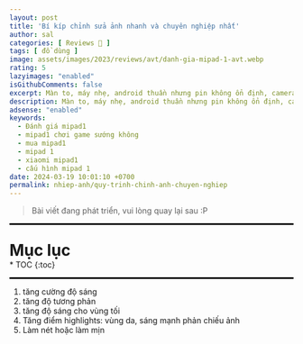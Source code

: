 ```yaml
---
layout: post
title: 'Bí kíp chỉnh sửa ảnh nhanh và chuyên nghiệp nhất'
author: sal
categories: [ Reviews 📝 ]
tags: [ đồ dùng ]
image: assets/images/2023/reviews/avt/danh-gia-mipad-1-avt.webp
rating: 5
lazyimages: "enabled"
isGithubComments: false
excerpt: Màn to, máy nhẹ, android thuần nhưng pin không ổn định, camera không đặc sắc cùng với đó là hiệu năng kém
description: Màn to, máy nhẹ, android thuần nhưng pin không ổn định, camera không đặc sắc cùng với đó là hiệu năng kém
adsense: "enabled"
keywords:
  - Đánh giá mipad1
  - mipad1 chơi game sướng không
  - mua mipad1
  - mipad 1
  - xiaomi mipad1
  - cấu hình mipad 1
date: 2024-03-19 10:01:10 +0700
permalink: nhiep-anh/quy-trinh-chinh-anh-chuyen-nghiep
---
```


> Bài viết đang phát triển, vui lòng quay lại sau :P

<hr style="border: 1px solid #000000;">
<p style="margin-bottom: 0px; font-weight: 700;font-size: 1.75rem;">Mục lục</p>
* TOC
{:toc}

<hr style="border: 1px solid #000000;">

1. tăng cường độ sáng
2. tăng độ tương phản
3. tăng độ sáng cho vùng tối
4. Tăng điểm highlights: vùng da, sáng mạnh phản chiếu ảnh
5. Làm nét hoặc làm mịn

